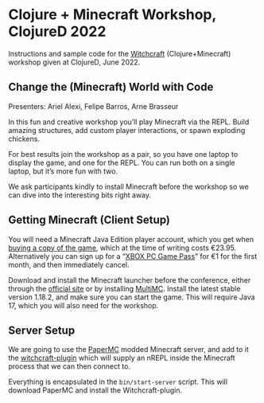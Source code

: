 # Clojure + Minecraft Workshop, ClojureD 2022


Instructions and sample code for the
[Witchcraft](https://github.com/lambdaisland/witchcraft) (Clojure+Minecraft)
workshop given at ClojureD, June 2022.

## Change the (Minecraft) World with Code

Presenters: Ariel Alexi, Felipe Barros, Arne Brasseur

In this fun and creative workshop you’ll play Minecraft via the REPL. Build amazing structures, add custom player interactions, or spawn exploding chickens.

For best results join the workshop as a pair, so you have one laptop to display the game, and one for the REPL. You can run both on a single laptop, but it’s more fun with two.

We ask participants kindly to install Minecraft before the workshop so we can dive into the interesting bits right away.

## Getting Minecraft (Client Setup)

You will need a Minecraft Java Edition player account, which you get when
[buying a copy of the game](https://www.minecraft.net/de-de/store/minecraft-java-edition), which at
the time of writing costs €23.95. Alternatively you can sign up for a “[XBOX PC
Game Pass](https://www.xbox.com/de-DE/xbox-game-pass/pc-game-pass)” for €1 for
the first month, and then immediately cancel.

Download and install the Minecraft launcher before the conference, either
through the [official site](https://www.minecraft.net/de-de/download) or by
installing [MultiMC](https://multimc.org/). Install the latest stable version
1.18.2, and make sure you can start the game. This will require Java 17, which
you will also need for the workshop.

## Server Setup

We are going to use the [PaperMC](https://papermc.io/) modded Minecraft server,
and add to it the [witchcraft-plugin](https://github.com/lambdaisland/witchcraft-plugin) which
will supply an nREPL inside the Minecraft process that we can then connect to.

Everything is encapsulated in the `bin/start-server` script. This will download
PaperMC and install the Witchcraft-plugin.


